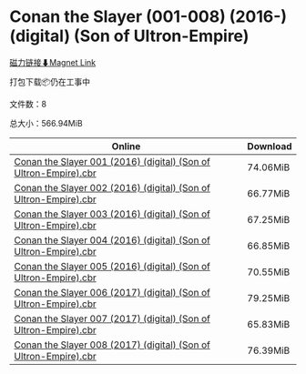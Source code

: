 # Conan the Slayer (001-008) (2016-) (digital) (Son of Ultron-Empire)

[磁力链接⬇Magnet Link](magnet:?xt=urn:btih:9748e5fd158cd005a313959a1b0f4a59a179c16b&dn=Conan%20the%20Slayer%20%28001-008%29%20%282016-%29%20%28digital%29%20%28Son%20of%20Ultron-Empire%29)

打包下载📦仍在工事中

文件数：8

总大小：566.94MiB

Online | Download
--- | ---
[Conan the Slayer 001 (2016) (digital) (Son of Ultron-Empire).cbr](https://github.com/alicewish/markdown/blob/master/comic/Conan-Slayer-001-2016-digital-Son-of-Ultron-Empire-cbr.md) | 74.06MiB
[Conan the Slayer 002 (2016) (digital) (Son of Ultron-Empire).cbr](https://github.com/alicewish/markdown/blob/master/comic/Conan-Slayer-002-2016-digital-Son-of-Ultron-Empire-cbr.md) | 66.77MiB
[Conan the Slayer 003 (2016) (digital) (Son of Ultron-Empire).cbr](https://github.com/alicewish/markdown/blob/master/comic/Conan-Slayer-003-2016-digital-Son-of-Ultron-Empire-cbr.md) | 67.25MiB
[Conan the Slayer 004 (2016) (digital) (Son of Ultron-Empire).cbr](https://github.com/alicewish/markdown/blob/master/comic/Conan-Slayer-004-2016-digital-Son-of-Ultron-Empire-cbr.md) | 66.85MiB
[Conan the Slayer 005 (2016) (digital) (Son of Ultron-Empire).cbr](https://github.com/alicewish/markdown/blob/master/comic/Conan-Slayer-005-2016-digital-Son-of-Ultron-Empire-cbr.md) | 70.55MiB
[Conan the Slayer 006 (2017) (digital) (Son of Ultron-Empire).cbr](https://github.com/alicewish/markdown/blob/master/comic/Conan-Slayer-006-2017-digital-Son-of-Ultron-Empire-cbr.md) | 79.25MiB
[Conan the Slayer 007 (2017) (digital) (Son of Ultron-Empire).cbr](https://github.com/alicewish/markdown/blob/master/comic/Conan-Slayer-007-2017-digital-Son-of-Ultron-Empire-cbr.md) | 65.83MiB
[Conan the Slayer 008 (2017) (digital) (Son of Ultron-Empire).cbr](https://github.com/alicewish/markdown/blob/master/comic/Conan-Slayer-008-2017-digital-Son-of-Ultron-Empire-cbr.md) | 76.39MiB